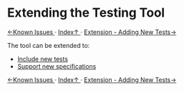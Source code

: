 # Extending the Testing Tool

[←Known Issues ](4.0._Known_Issues.md) · [ Index↑ ](..) · [Extension - Adding New Tests→](5.1._Extension_-_Adding_New_Tests.md)

The tool can be extended to:

- [Include new tests](5.1._Extension_-_Adding_New_Tests.md)
- [Support new specifications](5.2._Extension_-_Testing_A_New_Specification.md)

[←Known Issues ](4.0._Known_Issues.md) · [ Index↑ ](..) · [Extension - Adding New Tests→](5.1._Extension_-_Adding_New_Tests.md)
